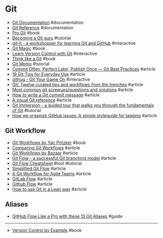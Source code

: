 # Git

- [Git Documentation](http://git-scm.com/doc) #documentation
- [Git Reference](http://gitref.org) #documentation
- [Pro Git](http://git-scm.com/book/en/v2) #book
- [Becoming a Git guru](https://www.atlassian.com/git/tutorials) #tutorial
- [git-it - a workshopper for learning Git and GitHub](https://github.com/jlord/git-it) #interactive
- [Git Magic](http://www-cs-students.stanford.edu/~blynn/gitmagic) #book
- [Learn Version Control with Git](http://www.git-tower.com/learn/git/ebook/command-line/introduction) #interactive
- [Think like a Git](http://think-like-a-git.net) #book
- [Git Memo](http://git-memo.mzlinux.org/en/latest/index.html) #tutorial
- [Commit Often, Perfect Later, Publish Once — Git Best Practices](http://sethrobertson.github.io/GitBestPractices) #article
- [19 Git Tips for Everyday Use](http://www.alexkras.com/19-git-tips-for-everyday-use) #article
- [githug - Git Your Game On](https://github.com/Gazler/githug) #interactive
- [Git: Twelve curated tips and workflows from the trenches](http://durdn.com/blog/2012/12/05/git-12-curated-git-tips-and-workflows) #article
- [Most common git screwups/questions and solutions](http://41j.com/blog/2015/02/common-git-screwupsquestions-solutions) #article 
- [How to write a Git commit message](http://chris.beams.io/posts/git-commit) #article
- [A visual Git reference](http://marklodato.github.io/visual-git-guide/index-en.html) #article 
- [Git Immersion - a guided tour that walks you through the fundamentals of Git](http://gitimmersion.com/index.html) #tutorial
- [How we organize GitHub issues: A simple styleguide for tagging](https://robinpowered.com/blog/best-practice-system-for-organizing-and-tagging-github-issues) #article

## Git Workflow

- [Git Workflows by Yan Pritzker](http://documentup.com/skwp/git-workflows-book) #book
- [Comparing Git Workflows](https://www.atlassian.com/git/tutorials/comparing-workflows) #article
- [Git Workflows by Bazaar](http://wiki.bazaar.canonical.com/Workflows) #article
- [Git Flow - a successful Git branching model](http://nvie.com/posts/a-successful-git-branching-model) #article
- [Git Flow Cheatsheet](http://danielkummer.github.io/git-flow-cheatsheet) #tool #tutorial
- [Simplified Git Flow](http://drewfradette.ca/a-simpler-successful-git-branching-model) #article
- [A Git Workflow for Agile Teams](http://reinh.com/blog/2009/03/02/a-git-workflow-for-agile-teams.html) #article
- [GitLab Flow](https://about.gitlab.com/2014/09/29/gitlab-flow) #article
- [Github Flow](http://scottchacon.com/2011/08/31/github-flow.html) #article
- [How to use Git in a Lean way](http://boynux.com/how-to-use-git-lean-way) #article

## Aliases 

- [GitHub Flow Like a Pro with these 13 Git Aliases](http://haacked.com/archive/2014/07/28/github-flow-aliases) #guide 


***

- [Version Control by Example](http://ericsink.com/vcbe/html/bk01-toc.html) #book
